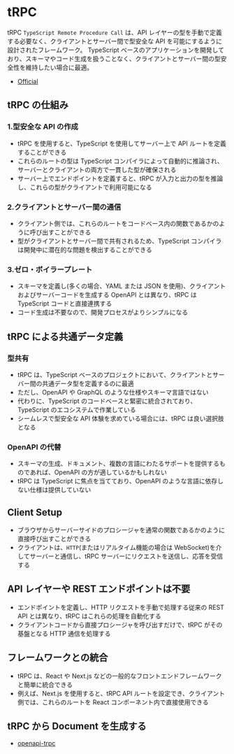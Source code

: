 # tRPC

tRPC `TypeScript Remote Procedure Call` は、API レイヤーの型を手動で定義する必要なく、クライアントとサーバー間で型安全な API を可能にするように設計されたフレームワーク。
TypeScript ベースのアプリケーションを開発しており、スキーマやコード生成を扱うことなく、クライアントとサーバー間の型安全性を維持したい場合に最適。

- [Official](https://trpc.io/)

## tRPC の仕組み

### 1.型安全な API の作成

- tRPC を使用すると、TypeScript を使用してサーバー上で API ルートを定義することができる
- これらのルートの型は TypeScript コンパイラによって自動的に推論され、サーバーとクライアントの両方で一貫した型が確保される
- サーバー上でエンドポイントを定義すると、tRPC が入力と出力の型を推論し、これらの型がクライアントで利用可能になる

### 2.クライアントとサーバー間の通信

- クライアント側では、これらのルートをコードベース内の関数であるかのように呼び出すことができる
- 型がクライアントとサーバー間で共有されるため、TypeScript コンパイラは開発中に潜在的な問題を検出することができる

### 3.ゼロ・ボイラープレート

- スキーマを定義し(多くの場合、YAML または JSON を使用)、クライアントおよびサーバーコードを生成する OpenAPI とは異なり、tRPC は TypeScript コードと直接連携する
- コード生成は不要なので、開発プロセスがよりシンプルになる

## tRPC による共通データ定義

### 型共有

- tRPC は、TypeScript ベースのプロジェクトにおいて、クライアントとサーバー間の共通データ型を定義するのに最適
- ただし、OpenAPI や GraphQL のような仕様やスキーマ言語ではない
- 代わりに、TypeScript のコードベースと緊密に統合されており、TypeScript のエコシステムで作業している
- シームレスで型安全な API 体験を求めている場合には、tRPC は良い選択肢となる

### OpenAPI の代替

- スキーマの生成、ドキュメント、複数の言語にわたるサポートを提供するものであれば、OpenAPI の方が適しているかもしれない
- tRPC は TypeScript に焦点を当てており、OpenAPI のような言語に依存しない仕様は提供していない

## Client Setup

- ブラウザからサーバーサイドのプロシージャを通常の関数であるかのように直接呼び出すことができる
- クライアントは、`HTTP`(またはリアルタイム機能の場合は WebSocket)を介してサーバーと通信し、tRPC サーバーにリクエストを送信し、応答を受信する

## API レイヤーや REST エンドポイントは不要

- エンドポイントを定義し、HTTP リクエストを手動で処理する従来の REST API とは異なり、tRPC はこれらの処理を自動化する
- クライアントコードから直接プロシージャを呼び出すだけで、tRPC がその基盤となる HTTP 通信を処理する

## フレームワークとの統合

- tRPC は、React や Next.js などの一般的なフロントエンドフレームワークと簡単に統合できる
- 例えば、Next.js を使用すると、tRPC API ルートを設定でき、クライアント側では、これらのルートを React コンポーネント内で直接使用できる

## tRPC から Document を生成する

- [openapi-trpc](https://github.com/dtinth/openapi-trpc)
